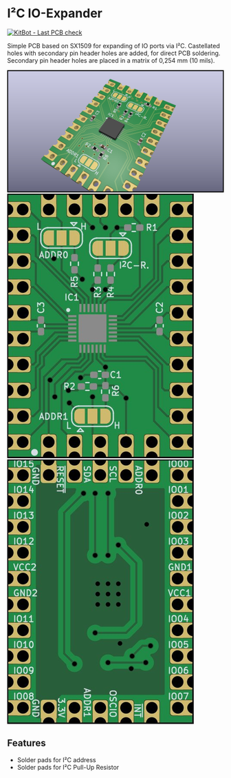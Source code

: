 # I²C IO-Expander

[![KitBot - Last PCB check](https://github.com/fanningert/kicad_pcb_ioexpander/actions/workflows/fabrication_check.yaml/badge.svg?branch=main)](https://github.com/fanningert/kicad_pcb_ioexpander/actions/workflows/fabrication_check.yaml)

Simple PCB based on SX1509 for expanding of IO ports via I²C. Castellated holes with secondary pin header holes are added, for direct PCB soldering. Secondary pin header holes are placed in a matrix of 0,254 mm (10 mils).

![3D render of PCB](doc/assets/pcb-3d.png)
![PCB Top](doc/assets/pcb-top.jpg)
![PCB Bottom](doc/assets/pcb-bottom.jpg)

## Features

* Solder pads for I²C address
* Solder pads for I²C Pull-Up Resistor

